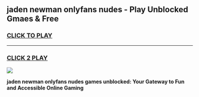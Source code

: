 
## jaden newman onlyfans nudes - Play Unblocked Gmaes & Free
<h3>
<a href="https://premium.freeplayer.one?title=jaden_newman_onlyfans_nudes&ref=19F">CLICK TO PLAY</a></h3>
<hr>

<h3>
<a href="https://premium.freeplayer.one?title=jaden_newman_onlyfans_nudes&ref=19F">CLICK 2 PLAY</a>
  
</h3>

<a href="https://premium.freeplayer.one?title=jaden_newman_onlyfans_nudes&ref=19F/"><img src="https://clearcache.store/games.png"></a>


**jaden newman onlyfans nudes games unblocked: Your Gateway to Fun and Accessible Online Gaming**
